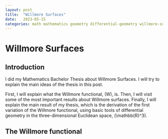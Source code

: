 ```yaml
---
layout: post
title:  "Willmore Surfaces"
date:   2023-05-15
categories: math mathematics geometry differential-geometry willmore-surfaces willmore-functional
---
```


# Willmore Surfaces

## Introduction

I did my Mathematics Bachelor Thesis about Willmore Surfaces. I will try to explain the main ideas of the thesis in this post.

First, I will explain what the Willmore functional, \(W\), is. Then, I will visit some of the most important results about Willmore surfaces. Finally, I will explain the main result of my thesis, which is the derivation of the first variation of the Willmore functional, using basic tools of differential geometry in the three-dimensional Euclidean space, \(\mathbb{R}^3\).

## The Willmore functional